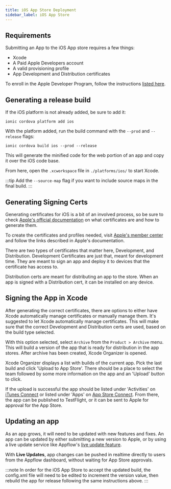 ```yaml
---
title: iOS App Store Deployment
sidebar_label: iOS App Store
---
```


<head>
  <title>Publish to iOS App Store: Apple App Store Deployment for Ionic</title>
  <meta
    name="description"
    content="Review the requirements to publish an Ionic app to the Apple iOS App Store. Learn to generate a release build and other necessary steps for deployment."
  />
</head>

## Requirements

Submitting an App to the iOS App store requires a few things:

- Xcode
- A Paid Apple Developers account
- A valid provisioning profile
- App Development and Distribution certificates

To enroll in the Apple Developer Program, follow the instructions [listed here](https://developer.apple.com/programs/).

## Generating a release build

If the iOS platform is not already added, be sure to add it:

```shell
ionic cordova platform add ios
```

With the platform added, run the build command with the `--prod` and `--release` flags:

```shell
ionic cordova build ios --prod --release
```

This will generate the minified code for the web portion of an app and copy it over the iOS code base.

From here, open the `.xcworkspace` file in `./platforms/ios/` to start Xcode.

:::tip
Add the `--source-map` flag if you want to include source maps in the final build.
:::

## Generating Signing Certs

Generating certificates for iOS is a bit of an involved process, so be sure to check [Apple's official documentation](https://help.apple.com/xcode/mac/current/#/dev3a05256b8) on what certificates are and how to generate them.

To create the certificates and profiles needed, visit [Apple's member center](https://developer.apple.com/membercenter) and follow the links described in Apple's documentation.

There are two types of certificates that matter here, Development, and Distribution. Development Certificates are just that, meant for development time. They are meant to sign an app and deploy it to devices that the certificate has access to.

Distribution certs are meant for distributing an app to the store. When an app is signed with a Distribution cert, it can be installed on any device.

## Signing the App in Xcode

After generating the correct certificates, there are options to either have Xcode automatically manage certificates or manually manage them. It's suggested to let Xcode automatically manage certificates. This will make sure that the correct Development and Distribution certs are used, based on the build type selected.

With this option selected, select `Archive` from the `Product > Archive` menu. This will build a version of the app that is ready for distribution in the app stores. After archive has been created, Xcode Organizer is opened.

Xcode Organizer displays a list with builds of the current app. Pick the last build and click 'Upload to App Store'.
There should be a place to select the team followed by some more information on the app and an 'Upload' button to click.

If the upload is successful the app should be listed under 'Activities' on [iTunes Connect](https://itunesconnect.apple.com) or listed under 'Apps' on [App Store Connect](https://appstoreconnect.apple.com/). From there, the app can be published to TestFlight, or it can be sent to Apple for approval for the App Store.

## Updating an app

As an app grows, it will need to be updated with new features and fixes.
An app can be updated by either submitting a new version to Apple, or by using a live update service like Appflow's <a href="https://ionic.io/docs/appflow/deploy/intro" target="_blank">live update feature</a>.

With <strong>Live Updates</strong>, app changes can be pushed in realtime directly to users from the Appflow dashboard, without waiting for App Store approvals.

:::note
In order for the iOS App Store to accept the updated build, the config.xml file will need to be edited to increment the version value, then rebuild the app for release following the same instructions above.
:::
